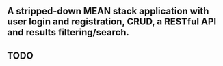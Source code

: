 ## A stripped-down MEAN stack application with user login and registration, CRUD, a RESTful API and results filtering/search.

## TODO
